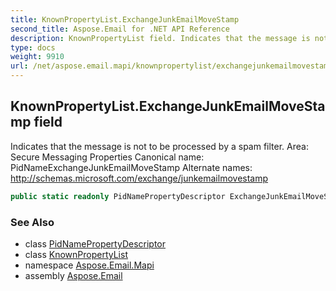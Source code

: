 ```yaml
---
title: KnownPropertyList.ExchangeJunkEmailMoveStamp
second_title: Aspose.Email for .NET API Reference
description: KnownPropertyList field. Indicates that the message is not to be processed by a spam filter. Area Secure Messaging Properties Canonical name PidNameExchangeJunkEmailMoveStamp Alternate names http//schemas.microsoft.com/exchange/junkemailmovestamp
type: docs
weight: 9910
url: /net/aspose.email.mapi/knownpropertylist/exchangejunkemailmovestamp/
---
```

## KnownPropertyList.ExchangeJunkEmailMoveStamp field

Indicates that the message is not to be processed by a spam filter. Area: Secure Messaging Properties Canonical name: PidNameExchangeJunkEmailMoveStamp Alternate names: http://schemas.microsoft.com/exchange/junkemailmovestamp

```csharp
public static readonly PidNamePropertyDescriptor ExchangeJunkEmailMoveStamp;
```

### See Also

* class [PidNamePropertyDescriptor](../../pidnamepropertydescriptor/)
* class [KnownPropertyList](../)
* namespace [Aspose.Email.Mapi](../../knownpropertylist/)
* assembly [Aspose.Email](../../../)



